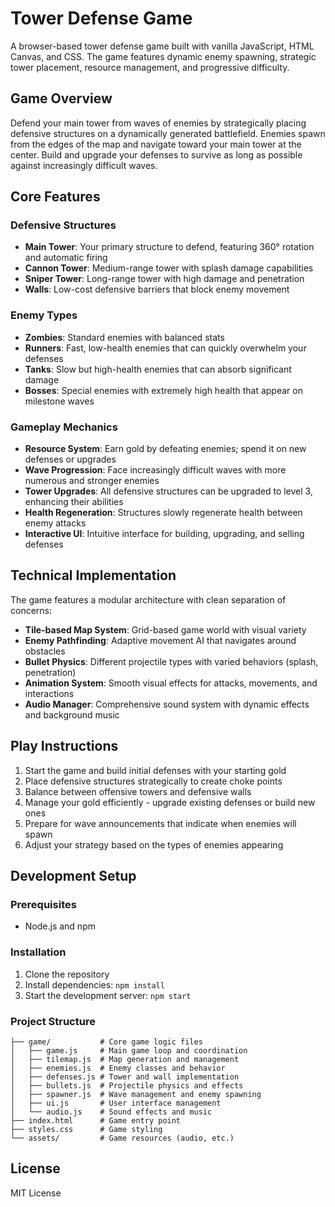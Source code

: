 # Tower Defense Game

A browser-based tower defense game built with vanilla JavaScript, HTML Canvas, and CSS. The game features dynamic enemy spawning, strategic tower placement, resource management, and progressive difficulty.

## Game Overview

Defend your main tower from waves of enemies by strategically placing defensive structures on a dynamically generated battlefield. Enemies spawn from the edges of the map and navigate toward your main tower at the center. Build and upgrade your defenses to survive as long as possible against increasingly difficult waves.

## Core Features

### Defensive Structures
- **Main Tower**: Your primary structure to defend, featuring 360° rotation and automatic firing
- **Cannon Tower**: Medium-range tower with splash damage capabilities
- **Sniper Tower**: Long-range tower with high damage and penetration
- **Walls**: Low-cost defensive barriers that block enemy movement

### Enemy Types
- **Zombies**: Standard enemies with balanced stats
- **Runners**: Fast, low-health enemies that can quickly overwhelm your defenses
- **Tanks**: Slow but high-health enemies that can absorb significant damage
- **Bosses**: Special enemies with extremely high health that appear on milestone waves

### Gameplay Mechanics
- **Resource System**: Earn gold by defeating enemies; spend it on new defenses or upgrades
- **Wave Progression**: Face increasingly difficult waves with more numerous and stronger enemies
- **Tower Upgrades**: All defensive structures can be upgraded to level 3, enhancing their abilities
- **Health Regeneration**: Structures slowly regenerate health between enemy attacks
- **Interactive UI**: Intuitive interface for building, upgrading, and selling defenses

## Technical Implementation

The game features a modular architecture with clean separation of concerns:
- **Tile-based Map System**: Grid-based game world with visual variety
- **Enemy Pathfinding**: Adaptive movement AI that navigates around obstacles
- **Bullet Physics**: Different projectile types with varied behaviors (splash, penetration)
- **Animation System**: Smooth visual effects for attacks, movements, and interactions
- **Audio Manager**: Comprehensive sound system with dynamic effects and background music

## Play Instructions

1. Start the game and build initial defenses with your starting gold
2. Place defensive structures strategically to create choke points
3. Balance between offensive towers and defensive walls
4. Manage your gold efficiently - upgrade existing defenses or build new ones
5. Prepare for wave announcements that indicate when enemies will spawn
6. Adjust your strategy based on the types of enemies appearing

## Development Setup

### Prerequisites
- Node.js and npm

### Installation
1. Clone the repository
2. Install dependencies: `npm install`
3. Start the development server: `npm start`

### Project Structure
```
├── game/           # Core game logic files
│   ├── game.js     # Main game loop and coordination
│   ├── tilemap.js  # Map generation and management
│   ├── enemies.js  # Enemy classes and behavior
│   ├── defenses.js # Tower and wall implementation
│   ├── bullets.js  # Projectile physics and effects
│   ├── spawner.js  # Wave management and enemy spawning
│   ├── ui.js       # User interface management
│   └── audio.js    # Sound effects and music
├── index.html      # Game entry point
├── styles.css      # Game styling
└── assets/         # Game resources (audio, etc.)
```

## License

MIT License 